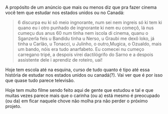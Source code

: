 ---
---
A propósito de um anúncio que mais ou menos diz que pra fazer cinema você tem que estudar nos estados unidos ou no Canadá:

>6 discurpa eu ki sô meio ingnorante, num sei nem ingreis só ki tem ki quano eu i otro punhado de ingnorante ki nem eu começô, lá nus cumeçu dus anus 60 num tinha nem iscola di cinema, quanu o Sganzerla feis u Bandidu tinha u Nerso, u Graubi me dexô loko, já tinha u Carlão, u Tonacci, u Julinho, o outro,Mugica, o Ozualdo,  mais um bando, nóis era tudo anarfabeto. Eu comecei nu cumeço carregano tripé, a despois virei dactilógrifo do Sarno e a despois assistente dele i aprendiz de roteiro, uai!

Hoje tem escola até na esquina, curso de tudo quanto é tipo até essa história de estudar nos estados unidos ou canadá(?). Vai ver que é por isso que quase tudo parece televisão. 

Hoje tem muito filme sendo feito aqui de gente que estudou e tal e que muitas vezes parece mais que o carinha (ou a) está mesmo é preocupado (ou da) em ficar naquele chove não molha pra não perder o próximo projeto.
